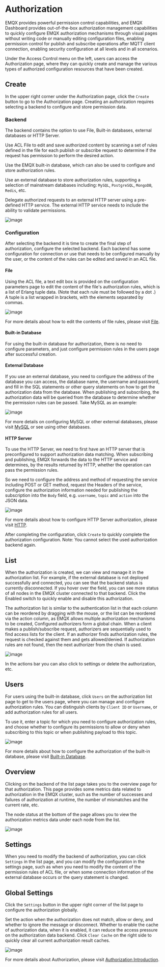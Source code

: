 # Authorization

EMQX provides powerful permission control capabilities, and EMQX Dashboard provides out-of-the-box authorization management capabilities to quickly configure EMQX authorization mechanisms through visual pages without writing code or manually editing configuration files, enabling permission control for publish and subscribe operations after MQTT client connection, enabling security configuration at all levels and in all scenarios.

Under the Access Control menu on the left, users can access the Authorization page, where they can quickly create and manage the various types of authorized configuration resources that have been created.

## Create

In the upper right corner under the Authorization page, click the `Create` button to go to the Authorization page. Creating an authorization requires selecting a backend to configure and store permission data.

### Backend

The backend contains the option to use File, Built-in databases, external databases or HTTP Server.

Use ACL File to edit and save authorized content by scanning a set of rules defined in the file for each publish or subscribe request to determine if the request has permission to perform the desired action.

Use the EMQX built-in database, which can also be used to configure and store authorization rules.

Use an external database to store authorization rules, supporting a selection of mainstream databases including: `MySQL`, `PostgreSQL`, `MongoDB`, `Redis`, etc.

Delegate authorized requests to an external HTTP server using a pre-defined HTTP service. The external HTTP service needs to include the ability to validate permissions.

![image](./assets/authz-create.png)

### Configuration

After selecting the backend it is time to create the final step of authorization, configure the selected backend. Each backend has some configuration for connection or use that needs to be configured manually by the user, or the content of the rules can be edited and saved in an ACL file.

#### File

Using the ACL file, a text edit box is provided on the configuration parameters page to edit the content of the file's authorization rules, which is a list of Erlang tuple data. (Note that each rule must be followed by a dot .) A tuple is a list wrapped in brackets, with the elements separated by commas.

![image](./assets/authz-file-config.png)

For more details about how to edit the contents of file rules, please visit [File](../security/authz/file.md).

#### Built-in Database

For using the built-in database for authorization, there is no need to configure parameters, and just configure permission rules in the users page after successful creation.

#### External Database

If you use an external database, you need to configure the address of the database you can access, the database name, the username and password, and fill in the SQL statements or other query statements on how to get the authorization data from the database. When publishing and subscribing, the authorization data will be queried from the database to determine whether the permission rules can be passed. Take MySQL as an example:

![image](./assets/authz-mysql-config.png)

For more details on configuring MySQL or other external databases, please visit [MySQL](../security/authz/mysql.md) or see using other databases.

#### HTTP Server

To use the HTTP Server, we need to first have an HTTP server that is preconfigured to support authorization data matching. When subscribing and publishing, EMQX forwards the data to the HTTP service and determines, by the results returned by HTTP, whether the operation can pass the permission rules.

So we need to configure the address and method of requesting the service including POST or GET method, request the Headers of the service, configure the authorization information needed for publishing the subscription into the `Body` field, e.g. `username`, `topic` and `action` into the JSON data.

![image](./assets/authz-http-config.png)

For more details about how to configure HTTP Server authorization, please visit [HTTP](../security/authz/http.md).

After completing the configuration, click `Create` to quickly complete the authorization configuration. Note: You cannot select the used authorization backend again.

## List

When the authorization is created, we can view and manage it in the authorization list. For example, if the external database is not deployed successfully and connected, you can see that the backend status is currently disconnected. If you hover over the field, you can see more status of all nodes in the EMQX cluster connected to that backend. Click the Enabled switch to quickly enable and disable this authorization.

The authorization list is similar to the authentication list in that each column can be reordered by dragging with the mouse, or the list can be reordered via the action column, as EMQX allows multiple authorization mechanisms to be created, Configured authorizers form a global chain. When a client makes a publish/subscribe request, authorizers are sequentially used to find access lists for the client. If an authorizer finds authorization rules, the request is checked against them and gets allowed/denied. If authorization rules are not found, then the next authorizer from the chain is used.

![image](./assets/authz-list.png)

In the actions bar you can also click to settings or delete the authorization, etc.

## Users

For users using the built-in database, click `Users` on the authorization list page to get to the users page, where you can manage and configure authorization rules. You can distinguish clients by `Client ID` or `Username`, or add authorization rules for all users.

To use it, enter a topic for which you need to configure authorization rules, and choose whether to configure its permissions to allow or deny when subscribing to this topic or when publishing payload to this topic.

![image](./assets/authz-users.png)

For more details about how to configure the authorization of the built-in database, please visit [Built-in Database](../security/authz/mnesia.md).

## Overview

Clicking on the backend of the list page takes you to the overview page for that authorization. This page provides some metrics data related to authorization in the EMQX cluster, such as the number of successes and failures of authorization at runtime, the number of mismatches and the current rate, etc.

The node status at the bottom of the page allows you to view the authorization metrics data under each node from the list.

![image](./assets/authz-overview.png)

## Settings

When you need to modify the backend of authorization, you can click `Settings` in the list page, and you can modify the configuration in the settings page, such as when you need to modify the content of the permission rules of ACL file, or when some connection information of the external database occurs or the query statement is changed.

## Global Settings

Click the `Settings` button in the upper right corner of the list page to configure the authorization globally.

Set the action when the authorization does not match, allow or deny, and whether to ignore the message or disconnect. Whether to enable the cache of authorization data, when it is enabled, it can reduce the access pressure on the authorization data backend. Click `Clear Cache` on the right side to quickly clear all current authorization result caches.

![image](./assets/authz-settings.png)

For more details about Authorization, please visit [Authorization Introduction](../security/authz/authz.md).

